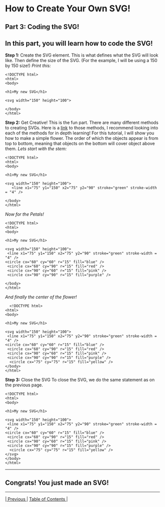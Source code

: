 # How to Create Your Own SVG!
## Part 3: Coding the SVG!
In this part, you will learn how to code the SVG!
---
**Step 1:** Create the SVG element. This is what defines what the SVG will look like. Then define the size of the SVG. (For the example, I will be using a 150 by 150 size!)
*Print this:*
```
<!DOCTYPE html>
<html>
<body>
  
<h1>My new SVG</h1>
  
<svg width="150" height="100">
  
</body>
</html>
```

**Step 2:**  Get Creative! This is the fun part. There are many different methods to creating SVGs. Here is a [link](https://www.w3schools.com/graphics/svg_reference.asp) to those methods, I recommend looking into each of the methods for in depth learning! For this tutorial, I will show you how to make a simple flower.
 The order of which the objects appear is from top to bottom, meaning that objects on the bottom will cover object above them. *Lets start with the stem:*
```  
<!DOCTYPE html>
<html>
<body>
  
<h1>My new SVG</h1>
  
<svg width="150" height="100">
   <line x1="75" y1="150" x2="75" y2="90" stroke="green" stroke-width = "4" />

</body>
</html>
 ```
  *Now for the Petals!*
  ```
<!DOCTYPE html>
<html>
<body>
  
<h1>My new SVG</h1>
  
<svg width="150" height="100">
   <line x1="75" y1="150" x2="75" y2="90" stroke="green" stroke-width = "4" />
  <circle cx="60" cy="60" r="15" fill="blue" />
   <circle cx="60" cy="90" r="15" fill="red" />
   <circle cx="90" cy="60" r="15" fill="pink" />
   <circle cx="90" cy="90" r="15" fill="purple" />

</body>
</html>
  ```
*And finally the center of the flower!*
  ```
    <!DOCTYPE html>
<html>
<body>
  
<h1>My new SVG</h1>
  
<svg width="150" height="100">
   <line x1="75" y1="150" x2="75" y2="90" stroke="green" stroke-width = "4" />
  <circle cx="60" cy="60" r="15" fill="blue" />
   <circle cx="60" cy="90" r="15" fill="red" />
   <circle cx="90" cy="60" r="15" fill="pink" />
   <circle cx="90" cy="90" r="15" fill="purple" />
    <circle cx="75" cy="75" r="15" fill="yellow" />
</body>
</html>
 ```
 **Step 3:** Close the SVG
  To close the SVG, we do the same statement as on the previous page.
  ```
<!DOCTYPE html>
<html>
<body>
  
<h1>My new SVG</h1>
  
<svg width="150" height="100">
   <line x1="75" y1="150" x2="75" y2="90" stroke="green" stroke-width = "4" />
  <circle cx="60" cy="60" r="15" fill="blue" />
   <circle cx="60" cy="90" r="15" fill="red" />
   <circle cx="90" cy="60" r="15" fill="pink" />
   <circle cx="90" cy="90" r="15" fill="purple" />
    <circle cx="75" cy="75" r="15" fill="yellow" />
  </svg>
</body>
</html>
 ```
 ---
  ## Congrats! You just made an SVG!
---
|[ Previous ](Page5.md) |   [ Table of Contents ](README.md)  |
